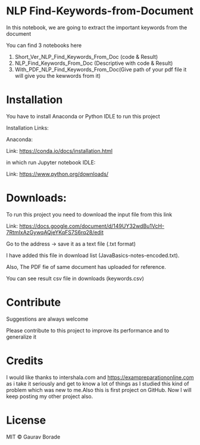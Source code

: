 # NLP Find-Keywords-from-Document
In this notebook, we are going to extract the important keywords from the document

You can find 3 notebooks here
1. Short_Ver_NLP_Find_Keywords_From_Doc (code & Result)
2. NLP_Find_Keywords_From_Doc (Descriptive with code & Result)
3. With_PDF_NLP_Find_Keywords_From_Doc(Give path of your pdf file it will give you the kewwords from it)


# Installation
You have to install Anaconda or Python IDLE to run this project

Installation Links:

Anaconda:

Link: https://conda.io/docs/installation.html

in which run Jupyter notebook
IDLE:

Link: https://www.python.org/downloads/


# Downloads:

To run this project you need to download the input file from this link

Link: https://docs.google.com/document/d/149UY32wdBu1VcH-7RtmIxAzGywqAQjeYKqFS7S6rq28/edit

Go to the address -> save it as a text file (.txt format)

I have added this file in download list (JavaBasics-notes-encoded.txt). 

Also, The PDF fie of same document has uploaded for reference.

You can see result csv file in downloads (keywords.csv)



# Contribute

Suggestions are always welcome

Please contribute to this project to improve its performance and to generalize it


# Credits

I would like thanks to intershala.com and https://exampreparationonline.com as i take it seriously and get to know a lot of things as I studied this kind of problem which was new to me.Also this is first project on GitHub. Now I will keep posting my other project also.

# License

MIT © Gaurav Borade

 

